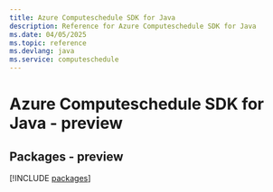```yaml
---
title: Azure Computeschedule SDK for Java
description: Reference for Azure Computeschedule SDK for Java
ms.date: 04/05/2025
ms.topic: reference
ms.devlang: java
ms.service: computeschedule
---
```

# Azure Computeschedule SDK for Java - preview
## Packages - preview
[!INCLUDE [packages](computeschedule-index.md)]